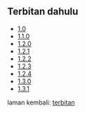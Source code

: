 ---
---

## Terbitan dahulu

* [1.0][301]
* [1.1.0][302]
* [1.2.0][303]
* [1.2.1][304]
* [1.2.2][305]
* [1.2.3][306]
* [1.2.4][307]
* [1.3.0][308]
* [1.3.1][309]

laman kembali: [terbitan][0]

  [0]: index.md
  [301]: siap/1.0.md
  [302]: siap/1.1.0.md
  [303]: siap/1.2.0.md
  [304]: siap/1.2.1.md
  [305]: siap/1.2.2.md
  [306]: siap/1.2.3.md
  [307]: siap/1.2.4.md
  [308]: siap/1.3.0.md
  [309]: siap/1.3.1.md
